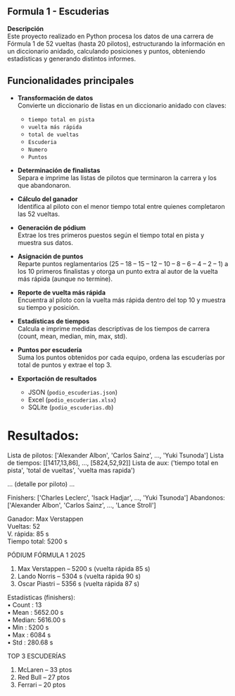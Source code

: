 ## Formula 1 - Escuderias

**Descripción**  
Este proyecto realizado en Python procesa los datos de una carrera de Fórmula 1 de 52 vueltas (hasta 20 pilotos), estructurando la información en un diccionario anidado, calculando posiciones y puntos, obteniendo estadísticas y generando distintos informes.

## Funcionalidades principales

- **Transformación de datos**  
  Convierte un diccionario de listas en un diccionario anidado con claves:
  - `tiempo total en pista`  
  - `vuelta más rápida`  
  - `total de vueltas`  
  - `Escuderia`  
  - `Numero`  
  - `Puntos`

- **Determinación de finalistas**  
  Separa e imprime las listas de pilotos que terminaron la carrera y los que abandonaron.

- **Cálculo del ganador**  
  Identifica al piloto con el menor tiempo total entre quienes completaron las 52 vueltas.

- **Generación de pódium**  
  Extrae los tres primeros puestos según el tiempo total en pista y muestra sus datos.

- **Asignación de puntos**  
  Reparte puntos reglamentarios (25 – 18 – 15 – 12 – 10 – 8 – 6 – 4 – 2 – 1) a los 10 primeros finalistas y otorga un punto extra al autor de la vuelta más rápida (aunque no termine).

- **Reporte de vuelta más rápida**  
  Encuentra al piloto con la vuelta más rápida dentro del top 10 y muestra su tiempo y posición.

- **Estadísticas de tiempos**  
  Calcula e imprime medidas descriptivas de los tiempos de carrera (count, mean, median, min, max, std).

- **Puntos por escudería**  
  Suma los puntos obtenidos por cada equipo, ordena las escuderías por total de puntos y extrae el top 3.

- **Exportación de resultados**  
  - JSON (`podio_escuderias.json`)  
  - Excel (`podio_escuderias.xlsx`)  
  - SQLite (`podio_escuderias.db`)

# Resultados:

Lista de pilotos: ['Alexander Albon', 'Carlos Sainz', …, 'Yuki Tsunoda']
Lista de tiempos: [[1417,13,86], …, [5824,52,92]]
Lista de aux: ('tiempo total en pista', 'total de vueltas', 'vuelta mas rapida')

… (detalle por piloto) …

Finishers: ['Charles Leclerc', 'Isack Hadjar', …, 'Yuki Tsunoda']
Abandonos: ['Alexander Albon', 'Carlos Sainz', …, 'Lance Stroll']

Ganador: Max Verstappen  
    Vueltas: 52  
    V. rápida: 85 s  
    Tiempo total: 5200 s

PÓDIUM FÓRMULA 1 2025
1. Max Verstappen   – 5200 s (vuelta rápida 85 s)  
2. Lando Norris    – 5304 s (vuelta rápida 90 s)  
3. Oscar Piastri   – 5356 s (vuelta rápida 87 s)

Estadísticas (finishers):  
  • Count : 13  
  • Mean  : 5652.00 s  
  • Median: 5616.00 s  
  • Min   : 5200 s  
  • Max   : 6084 s  
  • Std   : 280.68 s  

TOP 3 ESCUDERÍAS
1. McLaren  – 33 ptos  
2. Red Bull – 27 ptos  
3. Ferrari  – 20 ptos